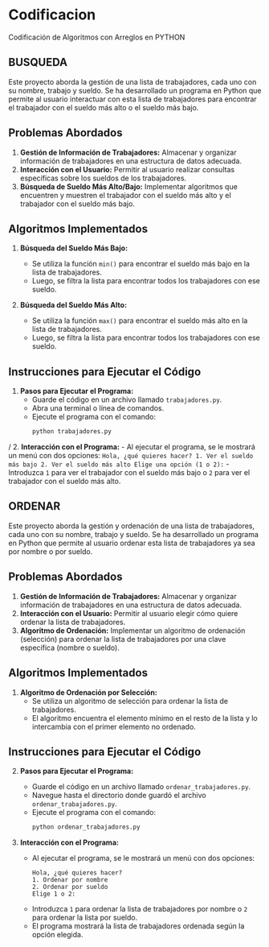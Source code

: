 # Codificacion
Codificación de Algoritmos con Arreglos en PYTHON

## BUSQUEDA

Este proyecto aborda la gestión de una lista de trabajadores, cada uno con su nombre, trabajo y sueldo. Se ha desarrollado un programa en Python que permite al usuario interactuar con esta lista de trabajadores para encontrar el trabajador con el sueldo más alto o el sueldo más bajo.

## Problemas Abordados

1. **Gestión de Información de Trabajadores:** Almacenar y organizar información de trabajadores en una estructura de datos adecuada.
2. **Interacción con el Usuario:** Permitir al usuario realizar consultas específicas sobre los sueldos de los trabajadores.
3. **Búsqueda de Sueldo Más Alto/Bajo:** Implementar algoritmos que encuentren y muestren el trabajador con el sueldo más alto y el trabajador con el sueldo más bajo.

## Algoritmos Implementados

1. **Búsqueda del Sueldo Más Bajo:**
    - Se utiliza la función `min()` para encontrar el sueldo más bajo en la lista de trabajadores.
    - Luego, se filtra la lista para encontrar todos los trabajadores con ese sueldo.

2. **Búsqueda del Sueldo Más Alto:**
    - Se utiliza la función `max()` para encontrar el sueldo más alto en la lista de trabajadores.
    - Luego, se filtra la lista para encontrar todos los trabajadores con ese sueldo.

## Instrucciones para Ejecutar el Código

1. **Pasos para Ejecutar el Programa:**
    - Guarde el código en un archivo llamado `trabajadores.py`.
    - Abra una terminal o línea de comandos.
    - Ejecute el programa con el comando:
      ```bash
      python trabajadores.py
      ```
/
2. **Interacción con el Programa:**
    - Al ejecutar el programa, se le mostrará un menú con dos opciones:
      ```
      Hola, ¿qué quieres hacer?
      1. Ver el sueldo más bajo
      2. Ver el sueldo más alto
      Elige una opción (1 o 2):
      ```
    - Introduzca `1` para ver el trabajador con el sueldo más bajo o `2` para ver el trabajador con el sueldo más alto.

## ORDENAR

Este proyecto aborda la gestión y ordenación de una lista de trabajadores, cada uno con su nombre, trabajo y sueldo. Se ha desarrollado un programa en Python que permite al usuario ordenar esta lista de trabajadores ya sea por nombre o por sueldo.

## Problemas Abordados

1. **Gestión de Información de Trabajadores:** Almacenar y organizar información de trabajadores en una estructura de datos adecuada.
2. **Interacción con el Usuario:** Permitir al usuario elegir cómo quiere ordenar la lista de trabajadores.
3. **Algoritmo de Ordenación:** Implementar un algoritmo de ordenación (selección) para ordenar la lista de trabajadores por una clave específica (nombre o sueldo).

## Algoritmos Implementados

1. **Algoritmo de Ordenación por Selección:**
    - Se utiliza un algoritmo de selección para ordenar la lista de trabajadores.
    - El algoritmo encuentra el elemento mínimo en el resto de la lista y lo intercambia con el primer elemento no ordenado.

## Instrucciones para Ejecutar el Código

2. **Pasos para Ejecutar el Programa:**
    - Guarde el código en un archivo llamado `ordenar_trabajadores.py`.
    - Navegue hasta el directorio donde guardó el archivo `ordenar_trabajadores.py`.
    - Ejecute el programa con el comando:
      ```bash
      python ordenar_trabajadores.py
      ```

3. **Interacción con el Programa:**
    - Al ejecutar el programa, se le mostrará un menú con dos opciones:
      ```
      Hola, ¿qué quieres hacer?
      1. Ordenar por nombre
      2. Ordenar por sueldo
      Elige 1 o 2:
      ```
    - Introduzca `1` para ordenar la lista de trabajadores por nombre o `2` para ordenar la lista por sueldo.
    - El programa mostrará la lista de trabajadores ordenada según la opción elegida.
